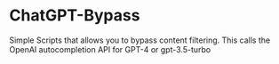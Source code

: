 # ChatGPT-Bypass
Simple Scripts that allows you to bypass content filtering. This calls the OpenAI autocompletion API for GPT-4 or gpt-3.5-turbo
